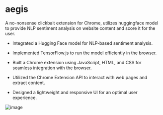 # aegis
A no-nonsense clickbait extension for Chrome, utilizes huggingface model to provide NLP sentiment analysis on website content and score it for the user.

- Integrated a Hugging Face model for NLP-based sentiment analysis.

- Implemented TensorFlow.js to run the model efficiently in the browser.

- Built a Chrome extension using JavaScript, HTML, and CSS for seamless integration with the browser.

- Utilized the Chrome Extension API to interact with web pages and extract content.

- Designed a lightweight and responsive UI for an optimal user experience.



![image](https://github.com/user-attachments/assets/81d3d2aa-23b7-4d48-afce-bfa46c86fc30)

